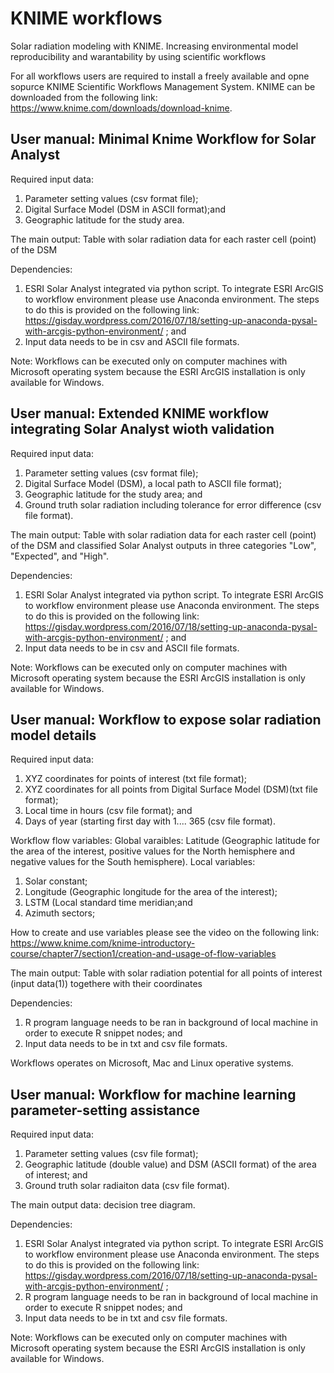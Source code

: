 # KNIME workflows
Solar radiation modeling with KNIME. Increasing environmental model reproducibility and warantability by using scientific workflows

For all workflows users are required to install a freely available and opne sopurce KNIME Scientific Workflows Management System. KNIME can be downloaded from the following link: https://www.knime.com/downloads/download-knime.

User manual: Minimal Knime Workflow for Solar Analyst 
------------------
Required input data:

1) Parameter setting values (csv format file);
2) Digital Surface Model (DSM in ASCII format);and 
3) Geographic latitude for the study area. 

The main output: 
Table with solar radiation data for each raster cell (point) of the DSM

Dependencies: 

1) ESRI Solar Analyst integrated via python script. To integrate ESRI ArcGIS to workflow environment please use Anaconda environment. The steps to do this is provided on the following link: https://gisday.wordpress.com/2016/07/18/setting-up-anaconda-pysal-with-arcgis-python-environment/ ; and 
2) Input data needs to be in csv and ASCII file formats. 

Note: Workflows can be executed only on computer machines with Microsoft operating system because the ESRI ArcGIS installation is only available for Windows. 

User manual: Extended KNIME workflow integrating Solar Analyst wioth validation 
------

Required input data:

1) Parameter setting values (csv format file);
2) Digital Surface Model (DSM), a local path to ASCII file format); 
3) Geographic latitude for the study area; and
4) Ground truth solar radiation including tolerance for error difference (csv file format).

The main output: 
Table with solar radiation data for each raster cell (point) of the DSM and classified Solar Analyst outputs in three categories "Low", "Expected", and "High". 

Dependencies: 

1) ESRI Solar Analyst integrated via python script. To integrate ESRI ArcGIS to workflow environment please use Anaconda environment. The steps to do this is provided on the following link: https://gisday.wordpress.com/2016/07/18/setting-up-anaconda-pysal-with-arcgis-python-environment/ ; and 
2) Input data needs to be in csv and ASCII file formats. 

Note: Workflows can be executed only on computer machines with Microsoft operating system because the ESRI ArcGIS installation is only available for Windows. 

User manual: Workflow to expose solar radiation model details
--------------------------------------------------------------------------------------------------------------------------
Required input data:

1) XYZ coordinates for points of interest (txt file format); 
2) XYZ coordinates for all points from Digital Surface Model (DSM)(txt file format);
3) Local time in hours (csv file format); and 
4) Days of year (starting first day with 1.... 365 (csv file format).

Workflow flow variables: 
Global varaibles:
Latitude (Geographic latitude for the area of the interest, positive values for the North hemisphere and negative values for the South hemisphere). 
Local variables: 
1) Solar constant; 
2) Longitude (Geographic longitude for the area of the interest);
3) LSTM (Local standard time meridian;and
4) Azimuth sectors;

How to create and use variables please see the video on the following link: 
https://www.knime.com/knime-introductory-course/chapter7/section1/creation-and-usage-of-flow-variables

The main output: 
Table with solar radiation potential for all points of interest (input data(1)) togethere with their coordinates 

Dependencies:
1) R program language needs to be ran in background of local machine in order to execute R snippet nodes; and
2) Input data needs to be in txt and csv file formats.  

Workflows operates on Microsoft, Mac and Linux operative systems. 

User manual: Workflow for machine learning parameter-setting assistance
------------------------------------------------------------------------------------------------------------------------------

Required input data:

1) Parameter setting values (csv file format);
2) Geographic latitude (double value) and DSM (ASCII format) of the area of interest; and
3) Ground truth solar radiaiton data (csv file format).

The main output data: decision tree diagram.

Dependencies:

1) ESRI Solar Analyst integrated via python script. To integrate ESRI ArcGIS to workflow environment please use Anaconda environment. The steps to do this is provided on the following link: https://gisday.wordpress.com/2016/07/18/setting-up-anaconda-pysal-with-arcgis-python-environment/ ;
2) R program language needs to be ran in background of local machine in order to execute R snippet nodes; and
2) Input data needs to be in txt and csv file formats.  

Note: Workflows can be executed only on computer machines with Microsoft operating system because the ESRI ArcGIS installation is only available for Windows. 
